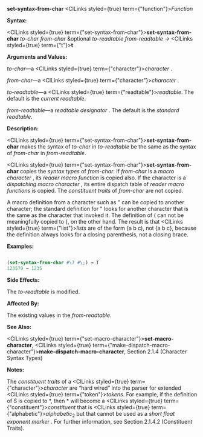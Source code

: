 **set-syntax-from-char** <ClLinks styled={true} term={"function"}><i>Function</i></ClLinks> 



**Syntax:** 



<ClLinks styled={true} term={"set-syntax-from-char"}><b>set-syntax-from-char</b></ClLinks> *to-char from-char* &amp;optional *to-readtable from-readtable →* <ClLinks styled={true} term={"t"}><b>t</b></ClLinks> 



**Arguments and Values:** 



*to-char*—a <ClLinks styled={true} term={"character"}><i>character</i></ClLinks> . 



*from-char*—a <ClLinks styled={true} term={"character"}><i>character</i></ClLinks> . 



*to-readtable*—a <ClLinks styled={true} term={"readtable"}><i>readtable</i></ClLinks>. The default is the *current readtable*. 



*from-readtable*—a *readtable designator* . The default is the *standard readtable*. 



**Description:** 



<ClLinks styled={true} term={"set-syntax-from-char"}><b>set-syntax-from-char</b></ClLinks> makes the syntax of *to-char* in *to-readtable* be the same as the syntax of *from-char* in *from-readtable*. 



<ClLinks styled={true} term={"set-syntax-from-char"}><b>set-syntax-from-char</b></ClLinks> copies the *syntax types* of *from-char*. If *from-char* is a *macro character* , its *reader macro function* is copied also. If the character is a *dispatching macro character* , its entire dispatch table of *reader macro functions* is copied. The *constituent traits* of *from-char* are not copied. 



A macro definition from a character such as " can be copied to another character; the standard definition for " looks for another character that is the same as the character that invoked it. The definition of ( can not be meaningfully copied to \{, on the other hand. The result is that <ClLinks styled={true} term={"list"}><i>lists</i></ClLinks> are of the form \{a b c), not \{a b c\}, because the definition always looks for a closing parenthesis, not a closing brace. 



**Examples:**
```lisp

(set-syntax-from-char #\7 #\;) → T 
123579 → 1235 

```
**Side Effects:** 



The *to-readtable* is modified. 



**Affected By:** 



The existing values in the *from-readtable*. 



**See Also:** 



<ClLinks styled={true} term={"set-macro-character"}><b>set-macro-character</b></ClLinks>, <ClLinks styled={true} term={"make-dispatch-macro-character"}><b>make-dispatch-macro-character</b></ClLinks>, Section 2.1.4 (Character Syntax Types) 



 



 



**Notes:** 



The *constituent traits* of a <ClLinks styled={true} term={"character"}><i>character</i></ClLinks> are “hard wired” into the parser for extended <ClLinks styled={true} term={"token"}><i>tokens</i></ClLinks>. For example, if the definition of S is copied to \*, then \* will become a <ClLinks styled={true} term={"constituent"}><i>constituent</i></ClLinks> that is <ClLinks styled={true} term={"alphabetic"}><i>alphabetic</i></ClLinks><sub>2</sub> but that cannot be used as a *short float exponent marker* . For further information, see Section 2.1.4.2 (Constituent Traits). 



